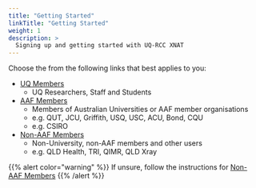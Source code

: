 ```yaml
---
title: "Getting Started"
linkTitle: "Getting Started"
weight: 1
description: >
  Signing up and getting started with UQ-RCC XNAT
---
```


Choose the from the following links that best applies to you:

- [UQ Members](uq-members)
  - UQ Researchers, Staff and Students
- [AAF Members](aaf-members)
  - Members of Australian Universities or AAF member organisations
  - e.g. QUT, JCU, Griffith, USQ, USC, ACU, Bond, CQU
  - e.g. CSIRO
- [Non-AAF Members](non-aaf-members)
  - Non-University, non-AAF members and other users
  - e.g. QLD Health, TRI, QIMR, QLD Xray


{{% alert color="warning" %}}
If unsure, follow the instructions for [Non-AAF Members](./non-aaf-members)
{{% /alert %}}
